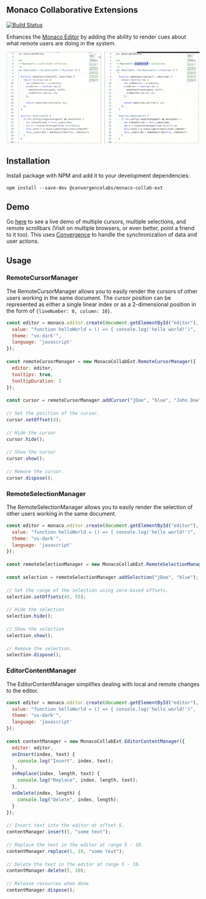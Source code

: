 ## Monaco Collaborative Extensions
[![Build Status](https://travis-ci.org/convergencelabs/monaco-collab-ext.svg?branch=master)](https://travis-ci.org/convergencelabs/monaco-collab-ext)

Enhances the [Monaco Editor](https://github.com/Microsoft/monaco-editor) by adding the ability to render cues about what remote users are doing in the system.

![demo graphic](./docs/demo.gif "Shared Cursors and Selections")

## Installation

Install package with NPM and add it to your development dependencies:

```npm install --save-dev @convergencelabs/monaco-collab-ext```

## Demo
Go [here](https://examples.convergence.io/monaco/index.html) to see a live demo of multiple cursors, multiple selections, and remote scrollbars (Visit on multiple browsers, or even better, point a friend to it too).  This uses [Convergence](https://convergence.io) to handle the synchronization of data and user actions. 

## Usage

### RemoteCursorManager
The RemoteCursorManager allows you to easily render the cursors of other users
working in the same document.  The cursor position can be represented as either
a single linear index or as a 2-dimensional position in the form of
```{lineNumber: 0, column: 10}```.

```JavaScript
const editor = monaco.editor.create(document.getElementById("editor"), {
  value: "function helloWorld = () => { console.log('hello world!')",
  theme: "vs-dark'",
  language: 'javascript'
});

const remoteCursorManager = new MonacoCollabExt.RemoteCursorManager({
  editor: editor,
  tooltips: true,
  tooltipDuration: 2
});

const cursor = remoteCursorManager.addCursor("jDoe", "blue", "John Doe");

// Set the position of the cursor.
cursor.setOffset(4);

// Hide the cursor
cursor.hide();

// Show the cursor
cursor.show();

// Remove the cursor.
cursor.dispose();
```

### RemoteSelectionManager
The RemoteSelectionManager allows you to easily render the selection of other
users working in the same document.

```JavaScript
const editor = monaco.editor.create(document.getElementById("editor"), {
  value: "function helloWorld = () => { console.log('hello world!')",
  theme: "vs-dark'",
  language: 'javascript'
});

const remoteSelectionManager = new MonacoCollabExt.RemoteSelectionManager({editor: editor});

const selection = remoteSelectionManager.addSelection("jDoe", "blue");

// Set the range of the selection using zero-based offsets.
selection.setOffsets(45, 55);

// Hide the selection
selection.hide();

// Show the selection
selection.show();

// Remove the selection.
selection.dispose();
```

### EditorContentManager 
The EditorContentManager simplifies dealing with local and remote changes
to the editor.

```JavaScript
const editor = monaco.editor.create(document.getElementById("editor"), {
  value: "function helloWorld = () => { console.log('hello world!')",
  theme: "vs-dark'",
  language: 'javascript'
});

const contentManager = new MonacoCollabExt.EditorContentManager({
  editor: editor,
  onInsert(index, text) {
    console.log("Insert", index, text);
  },
  onReplace(index, length, text) {
    console.log("Replace", index, length, text);
  },
  onDelete(index, length) {
    console.log("Delete", index, length);
  }
});

// Insert text into the editor at offset 5.
contentManager.insert(5, "some text");

// Replace the text in the editor at range 5 - 10.
contentManager.replace(5, 10, "some text");

// Delete the text in the editor at range 5 - 10.
contentManager.delete(5, 10);

// Release resources when done
contentManager.dispose();
```
